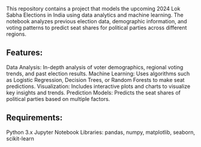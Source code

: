 This repository contains a project that models the upcoming 2024 Lok Sabha Elections in India using data analytics and machine learning. The notebook analyzes previous election data, demographic information, and voting patterns to predict seat shares for political parties across different regions.

## Features:
Data Analysis: In-depth analysis of voter demographics, regional voting trends, and past election results.
Machine Learning: Uses algorithms such as Logistic Regression, Decision Trees, or Random Forests to make seat predictions.
Visualization: Includes interactive plots and charts to visualize key insights and trends.
Prediction Models: Predicts the seat shares of political parties based on multiple factors.
## Requirements:
Python 3.x
Jupyter Notebook
Libraries: pandas, numpy, matplotlib, seaborn, scikit-learn
